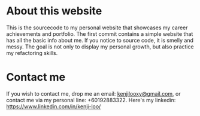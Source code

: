 # About this website
This is the sourcecode to my personal website that showcases my career achievements and portfolio. The first commit contains a simple website that has all the basic info about me. If you notice to source code, it is smelly and messy. The goal is not only to display my personal growth, but also practice my refactoring skills.

# Contact me
If you wish to contact me, drop me an email: kenjilooxy@gmail.com, 
or contact me via my personal line: +60192883322. 
Here's my linkedin: https://www.linkedin.com/in/kenji-loo/
